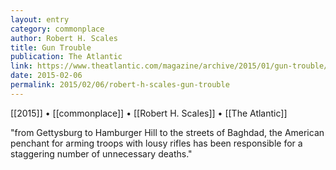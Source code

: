 ```yaml
---
layout: entry
category: commonplace
author: Robert H. Scales
title: Gun Trouble
publication: The Atlantic
link: https://www.theatlantic.com/magazine/archive/2015/01/gun-trouble/383508/
date: 2015-02-06
permalink: 2015/02/06/robert-h-scales-gun-trouble
---
```


[[2015]] • [[commonplace]] • [[Robert H. Scales]] • [[The Atlantic]]

"from Gettysburg to Hamburger Hill to the streets of Baghdad, the American penchant for arming troops with lousy rifles has been responsible for a staggering number of unnecessary deaths."
 
 
